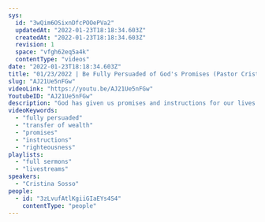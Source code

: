 ```yaml
---
sys:
  id: "3wQim6OSixnDfcPOOePVa2"
  updatedAt: "2022-01-23T18:18:34.603Z"
  createdAt: "2022-01-23T18:18:34.603Z"
  revision: 1
  space: "vfgh62eq5a4k"
  contentType: "videos"
date: "2022-01-23T18:18:34.603Z"
title: "01/23/2022 | Be Fully Persuaded of God's Promises (Pastor Cristina Sosso)"
slug: "AJ21Ue5nFGw"
videoLink: "https://youtu.be/AJ21Ue5nFGw"
YoutubeID: "AJ21Ue5nFGw"
description: "God has given us promises and instructions for our lives and the nations and Pastor Cris gave us a new outlook on how to view them. She continuously told us to be fully persuaded in the promises of God. Like how God promised to use back doors to turn our country to righteousness, we have seen righteous transformations on the state level. This is one example that we have to be fully persuaded to what God says. If he tells us an instruction or promise, we have to believe it in our hearts that what he says is the outcome we will see. This sermon was delivered at Freedom Fellowship Church International."
videoKeywords:
  - "fully persuaded"
  - "transfer of wealth"
  - "promises"
  - "instructions"
  - "righteousness"
playlists:
  - "full sermons"
  - "livestreams"
speakers:
  - "Cristina Sosso"
people:
  - id: "3zLvufAtlKgiiGIaEYs4S4"
    contentType: "people"
---
```

